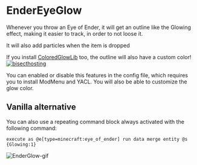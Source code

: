 # EnderEyeGlow
Whenever you throw an Eye of Ender, it will get an outline like the Glowing effect, making it easier to track, in order to not loose it. 

It will also add particles when the item is dropped

If you install [ColoredGlowLib](https://modrinth.com/mods/coloredglowlib) too, the outline will also have a custom color!
[![bisecthosting](https://www.bisecthosting.com/partners/custom-banners/e9bbf36a-be01-4324-b393-dae88a01be66.webp)](https://www.bisecthosting.com/LightDev)

You can enabled or disable this features in the config file, which requires you to install ModMenu and YACL. You will also be able to customize the glow color.

## Vanilla alternative
You can also use a repeating command block always activated with the following command:

```
execute as @e[type=minecraft:eye_of_ender] run data merge entity @s {Glowing:1}
```

![EnderGlow-gif](https://github.com/user-attachments/assets/5613bf7f-cfe3-45ba-b39c-e1089e71522e)
